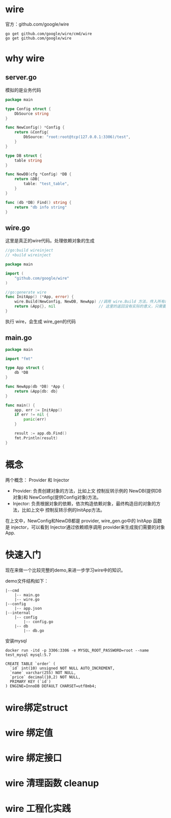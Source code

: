 # wire

官方：github.com/google/wire



```text
go get github.com/google/wire/cmd/wire
go get github.com/google/wire
```



# why wire

## server.go

模拟的是业务代码

```go
package main

type Config struct {
	DbSource string
}

func NewConfig() *Config {
	return &Config{
		DbSource: "root:root@tcp(127.0.0.1:3306)/test",
	}
}

type DB struct {
	table string
}

func NewDB(cfg *Config) *DB {
	return &DB{
		table: "test_table",
	}
}

func (db *DB) Find() string {
	return "db info string"
}
```



## wire.go

这里是真正的wire代码。处理依赖对象的生成

```go
//go:build wireinject
// +build wireinject

package main

import (
	"github.com/google/wire"
)

//go:generate wire
func InitApp() (*App, error) {
	wire.Build(NewConfig, NewDB, NewApp) //调用 wire.Build 方法，传入所有的依赖对象 以及构建最终对象的函数 得到目标对象
	return &App{}, nil                   // 这里的返回没有实际的意义，只需要符合函数的签名即可，生成的 wire_gen会帮你实现
}
```

执行 wire，会生成 wire_gen的代码



## main.go

```go
package main

import "fmt"

type App struct {
	db *DB
}

func NewApp(db *DB) *App {
	return &App{db: db}
}

func main() {
	app, err := InitApp()
	if err != nil {
		panic(err)
	}

	result := app.db.Find()
	fmt.Println(result)
}
```



# 概念

两个概念： Provider 和 Injector

* Provider: 负责创建对象的方法，比如上文 控制反转示例的 NewDB(提供DB对象)和 NewConfig(提供Config对象)方法。
* Injector: 负责根据对象的依赖，依次构造依赖对象，最终构造目的对象的方法，比如上文中 控制反转示例的InitApp方法。

在上文中，NewConfig和NewDB都是 provider, wire_gen.go中的 InitApp 函数是 injector，可以看到 Injector通过依赖顺序调用 provider来生成我们需要的对象App.



# 快速入门

现在来做一个比较完整的demo,来进一步学习wire中的知识。

demo文件结构如下：

```shell
|--cmd
	|-- main.go
	|-- wire.go
|--config
	|-- app.json
|--internal
	|-- config
		|-- config.go
	|-- db
		|-- db.go
```

安装mysql

```shell
docker run -itd -p 3306:3306 -e MYSQL_ROOT_PASSWORD=root --name test_mysql mysql:5.7
```

```shell
CREATE TABLE `order` (
  `id` int(10) unsigned NOT NULL AUTO_INCREMENT,
  `name` varchar(255) NOT NULL,
  `price` decimal(10,2) NOT NULL,
  PRIMARY KEY (`id`)
) ENGINE=InnoDB DEFAULT CHARSET=utf8mb4;
```







# wire绑定struct



# wire 绑定值



# wire 绑定接口



# wire 清理函数 cleanup



# wire 工程化实践

